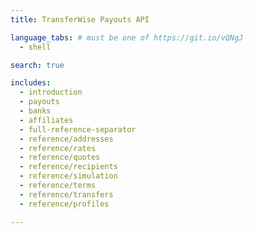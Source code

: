 ```yaml
---
title: TransferWise Payouts API

language_tabs: # must be one of https://git.io/vQNgJ
  - shell

search: true

includes:
  - introduction
  - payouts
  - banks
  - affiliates
  - full-reference-separator
  - reference/addresses
  - reference/rates
  - reference/quotes
  - reference/recipients
  - reference/simulation
  - reference/terms
  - reference/transfers
  - reference/profiles

---
```

